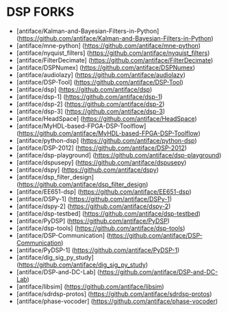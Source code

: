DSP FORKS
=========
* [antiface/Kalman-and-Bayesian-Filters-in-Python] (https://github.com/antiface/Kalman-and-Bayesian-Filters-in-Python)
* [antiface/mne-python] (https://github.com/antiface/mne-python)
* [antiface/nyquist_filters] (https://github.com/antiface/nyquist_filters)
* [antiface/FilterDecimate] (https://github.com/antiface/FilterDecimate)
* [antiface/DSPNumex] (https://github.com/antiface/DSPNumex)
* [antiface/audiolazy] (https://github.com/antiface/audiolazy)
* [antiface/DSP-Tool] (https://github.com/antiface/DSP-Tool)
* [antiface/dsp] (https://github.com/antiface/dsp)
* [antiface/dsp-1] (https://github.com/antiface/dsp-1)
* [antiface/dsp-2] (https://github.com/antiface/dsp-2)
* [antiface/dsp-3] (https://github.com/antiface/dsp-3)
* [antiface/HeadSpace] (https://github.com/antiface/HeadSpace)
* [antiface/MyHDL-based-FPGA-DSP-Toolflow] (https://github.com/antiface/MyHDL-based-FPGA-DSP-Toolflow)
* [antiface/python-dsp] (https://github.com/antiface/python-dsp)
* [antiface/DSP-2012] (https://github.com/antiface/DSP-2012)
* [antiface/dsp-playground] (https://github.com/antiface/dsp-playground)
* [antiface/dspusepy] (https://github.com/antiface/dspusepy)
* [antiface/dspy] (https://github.com/antiface/dspy)
* [antiface/dsp_filter_design] (https://github.com/antiface/dsp_filter_design)
* [antiface/EE651-dsp] (https://github.com/antiface/EE651-dsp)
* [antiface/DSPy-1] (https://github.com/antiface/DSPy-1)
* [antiface/dspy-2] (https://github.com/antiface/dspy-2)
* [antiface/dsp-testbed] (https://github.com/antiface/dsp-testbed)
* [antiface/PyDSP] (https://github.com/antiface/PyDSP)
* [antiface/dsp-tools] (https://github.com/antiface/dsp-tools)
* [antiface/DSP-Communication] (https://github.com/antiface/DSP-Communication)
* [antiface/PyDSP-1] (https://github.com/antiface/PyDSP-1)
* [antiface/dig_sig_py_study] (https://github.com/antiface/dig_sig_py_study)
* [antiface/DSP-and-DC-Lab] (https://github.com/antiface/DSP-and-DC-Lab)
* [antiface/libsim] (https://github.com/antiface/libsim)
* [antiface/sdrdsp-protos] (https://github.com/antiface/sdrdsp-protos)
* [antiface/phase-vocoder] (https://github.com/antiface/phase-vocoder)

